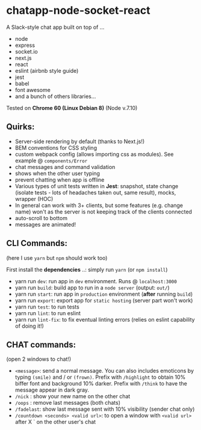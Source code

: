 # chatapp-node-socket-react
A Slack-style chat app built on top of ...
- node
- express
- socket.io
- next.js
- react
- eslint (airbnb style guide)
- jest
- babel
- font awesome
- and a bunch of others libraries...

Tested on **Chrome 60 (Linux Debian 8)** (Node v.7.10)

## Quirks:
- Server-side rendering by default (thanks to Next.js!)
- BEM conventions for CSS styling
- custom webpack config (allows importing css as modules). See example @ `components/Error`
- chat messages and command validation
- shows when the other user typing
- prevent chatting when app is offline
- Various types of unit tests written in **Jest**: snapshot, state change (isolate tests - lots of headaches taken out, same result), mocks, wrapper (HOC)
- In general can work with 3+ clients, but some features (e.g. change name) won't as the server is not keeping track of the clients connected
- auto-scroll to bottom
- messages are animated!

## CLI Commands:
(here I use `yarn` but `npm` should work too)

First install the **dependencies** ..: simply run `yarn` (or `npm install`)

- yarn run `dev`: run app in `dev` environment. Runs @ `localhost:3000`
- yarn run `build`: build app to run in a `node server` (output: `out/`)
- yarn run `start`: run app in `production` environment (**after** running `build`)
- yarn run `export`: export app for `static hosting` (server part won't work)
- yarn run `test`: to run tests
- yarn run `lint`: to run eslint
- yarn run `lint-fix`: to fix eventual linting errors (relies on eslint capability of doing it!)

## CHAT commands:
(open 2 windows to chat!)

- `<message>`: send a normal message. You can also includes emoticons by typing `(smile)` and / or `(frown)`. Prefix with `/highlight` to obtain 10% biffer font and background 10% darker. Prefix with `/think` to have the message appear in dark gray.
- `/nick` <name>: show your new name on the other chat
- `/oops` : remove last messages (both chats)
- `/fadelast`: show last message sent with 10% visibility (sender chat only)
- `/countdown <seconds> <valid url>`: to open a window with `<valid url>` after X `<seconds> on the other user's chat

